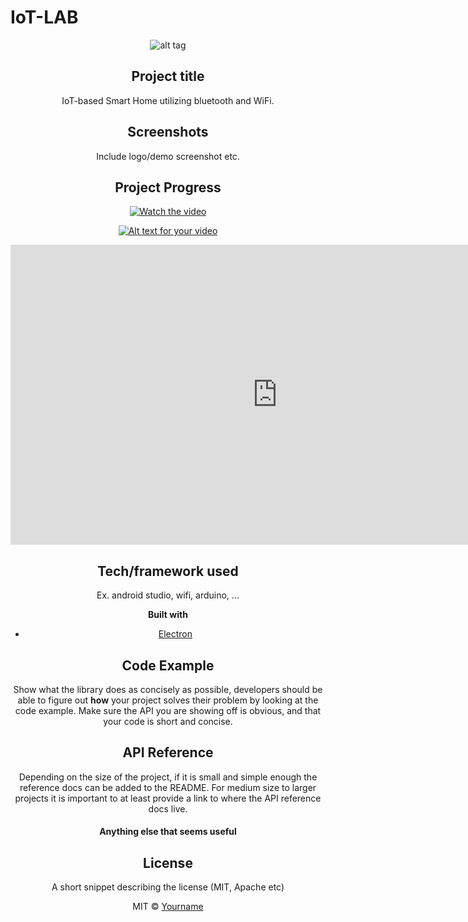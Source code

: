 # IoT-LAB
<center>

![alt tag](https://raw.githubusercontent.com/Seungyeup/IoT-LAB/Photo&Video/master/iot.jpg)

## Project title
IoT-based Smart Home utilizing bluetooth and WiFi.

## Screenshots
Include logo/demo screenshot etc.

## Project Progress
[![Watch the video](https://raw.github.com/GabLeRoux/WebMole/master/ressources/WebMole_Youtube_Video.png)](https://www.youtube.com/watch?v=60DuM_F3i0c&list=PLMlLLDtU7vM5mGAQOdJsrATqixDwHHVqF)

[![Alt text for your video](https://img.youtube.com/vi/T-D1KVIuvjA/0.jpg)](https://www.youtube.com/watch?v=60DuM_F3i0c&list=PLMlLLDtU7vM5mGAQOdJsrATqixDwHHVqF)

<iframe width="854" height="480" src="https://www.youtube.com/embed/yrRPLBYiiEc" frameborder="0" allowfullscreen></iframe>

## Tech/framework used
Ex. android studio, wifi, arduino, ...

<b>Built with</b>
- [Electron](https://electron.atom.io)

## Code Example
Show what the library does as concisely as possible, developers should be able to figure out **how** your project solves their problem by looking at the code example. Make sure the API you are showing off is obvious, and that your code is short and concise.

## API Reference

Depending on the size of the project, if it is small and simple enough the reference docs can be added to the README. For medium size to larger projects it is important to at least provide a link to where the API reference docs live.

#### Anything else that seems useful

## License
A short snippet describing the license (MIT, Apache etc)

MIT © [Yourname]()
